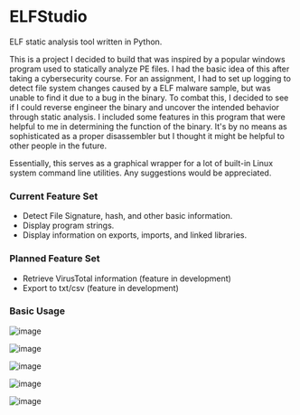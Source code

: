 # ELFStudio

ELF static analysis tool written in Python. 

This is a project I decided to build that was inspired by a popular windows program used to statically analyze PE files. I had the basic idea of this after taking a cybersecurity course. For an assignment, I had to set up logging to detect file system changes caused by a ELF malware sample, but was unable to find it due to a bug in the binary. To combat this, I decided to see if I could reverse engineer the binary and uncover the intended behavior through static analysis. I included some features in this program that were helpful to me in determining the function of the binary. It's by no means as sophisticated as a proper disassembler but I thought it might be helpful to other people in the future. 

Essentially, this serves as a graphical wrapper for a lot of built-in Linux system command line utilities. Any suggestions would be appreciated. 

### Current Feature Set
- Detect File Signature, hash, and other basic information.
- Display program strings.
- Display information on exports, imports, and linked libraries.

### Planned Feature Set
- Retrieve VirusTotal information (feature in development)
- Export to txt/csv (feature in development)

### Basic Usage
![image](https://github.com/user-attachments/assets/f5d7f251-e147-45c7-86b4-e35163e31041)

![image](https://github.com/user-attachments/assets/cb3db7e3-991e-4c6a-bc7f-12b18c06c811)

![image](https://github.com/user-attachments/assets/2d7e8305-fe15-4bf5-b397-45969ef5021a)

![image](https://github.com/user-attachments/assets/7beb5fa5-27c7-43f2-8096-49c84d512e3c)

![image](https://github.com/user-attachments/assets/7218255a-6762-4ec6-ac34-a2f452732358)


